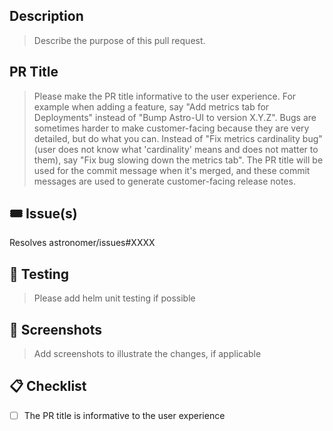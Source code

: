 
## Description

> Describe the purpose of this pull request.

## PR Title

> Please make the PR title informative to the user experience. For example when adding a feature, say "Add metrics tab for Deployments" instead of "Bump Astro-UI to version X.Y.Z". Bugs are sometimes harder to make customer-facing because they are very detailed, but do what you can. Instead of "Fix metrics cardinality bug" (user does not know what 'cardinality' means and does not matter to them), say "Fix bug slowing down the metrics tab". The PR title will be used for the commit message when it's merged, and these commit messages are used to generate customer-facing release notes.

## 🎟 Issue(s)

Resolves astronomer/issues#XXXX

## 🧪  Testing

> Please add helm unit testing if possible

## 📸 Screenshots

> Add screenshots to illustrate the changes, if applicable

## 📋 Checklist

- [ ] The PR title is informative to the user experience
